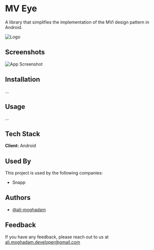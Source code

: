 
# MV Eye

A library that simplifies the implementation of the MVI design pattern in Android.

![Logo](https://dev-to-uploads.s3.amazonaws.com/uploads/articles/th5xamgrr6se0x5ro4g6.png)


## Screenshots

![App Screenshot](https://via.placeholder.com/468x300?text=App+Screenshot+Here)


## Installation

...
    
## Usage

...


## Tech Stack

**Client:** Android


## Used By

This project is used by the following companies:

- Snapp


## Authors

- [@ali-moghadam](https://github.com/ali-moghadam/)


## Feedback

If you have any feedback, please reach out to us at ali.moghadam.developer@gmail.com

